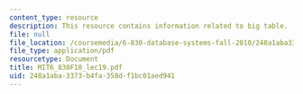 ```yaml
---
content_type: resource
description: This resource contains information related to big table.
file: null
file_location: /coursemedia/6-830-database-systems-fall-2010/248a1aba3373b4fa358df1bc01aed941_MIT6_830F10_lec19.pdf
file_type: application/pdf
resourcetype: Document
title: MIT6_830F10_lec19.pdf
uid: 248a1aba-3373-b4fa-358d-f1bc01aed941
---
```


